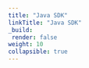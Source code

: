 ```yaml
---
title: "Java SDK"
linkTitle: "Java SDK"
_build:
 render: false 
weight: 10
collapsible: true
---
```


